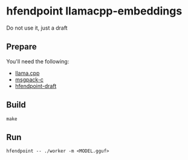 # hfendpoint llamacpp-embeddings
Do not use it, just a draft

## Prepare

You'll need the following:

 - [llama.cpp](https://github.com/ggml-org/llama.cpp)
 - [msgpack-c](https://github.com/msgpack/msgpack-c/tree/c_master)
 - [hfendpoint-draft](https://github.com/angt/hfendpoint-draft/releases/tag/v0.1.0)

## Build

    make

## Run

    hfendpoint -- ./worker -m <MODEL.gguf>
